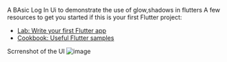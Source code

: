 
A BAsic Log In Ui to demonstrate the use of glow,shadows in flutters
A few resources to get you started if this is your first Flutter project:

- [Lab: Write your first Flutter app](https://flutter.dev/docs/get-started/codelab)
- [Cookbook: Useful Flutter samples](https://flutter.dev/docs/cookbook)
 
Scrrenshot of the UI
![image](https://user-images.githubusercontent.com/72162100/116307523-0f79c800-a7c4-11eb-96fc-cc41af3387c2.png)
